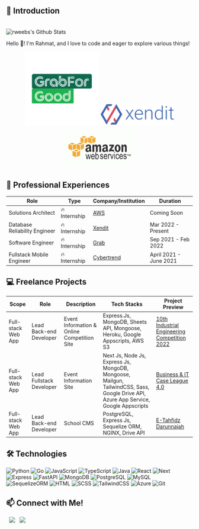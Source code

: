 ## :milky_way: Introduction

<br>

<img align="center" src="https://github-readme-stats.vercel.app/api?username=rweebs&count_private=true&show_icons=true&theme=tokyonight&border_radius=15" alt="rweebs's Github Stats"/> 

<br/>

Hello :wave:! I'm Rahmat, and I love to code and eager to explore various things!

<p align="center">
  <img src="/image/grab.gif" width="200" />
  <img src="/image/xendit.png" width="200" /> 
  <img src="/image/aws.gif" width="200" />
</p>

## 💼 Professional Experiences
| Role | Type | Company/Institution | Duration |
| --- | --- | --- | --- |
| Solutions Architect | :fire: Internship | [AWS](https://aws.amazon.com/) | Coming Soon |
| Database Reliability Engineer | :fire: Internship | [Xendit](https://www.xendit.co/) | Mar 2022 - Present|
| Software Engineer | :fire: Internship | [Grab](https://www.grab.com/) | Sep 2021 - Feb 2022 |
| Fullstack Mobile Engineer | :fire: Internship | [Cybertrend](https://cybertrend-intra.com/) | April 2021 - June 2021 |

## :computer: Freelance Projects
| Scope | Role | Description | Tech Stacks | Project Preview |
| --- | --- | --- | --- | --- |
| Full-stack Web App | Lead Back-end Developer | Event Information & Online Competition Site | Express.Js, MongoDB, Sheets API, Mongoose, Heroku, Google Appscripts, AWS S3 | [10th Industrial Engineering Competition 2022](https://www.iecom.asia/) |
| Full-stack Web App | Lead Fullstack Developer | Event Information Site | Next Js, Node Js, Express Js, MongoDB, Mongoose, Mailgun, TailwindCSS, Sass, Google Drive API, Azure App Service, Google Appscripts | [Business & IT Case League 4.0](https://bistleague.com/) |
| Full-stack Web App | Lead Back-end Developer | School CMS | PostgreSQL, Express Js, Sequelize ORM, NGINX, Drive API| [E-Tahfidz Darunnajah](https://e-tahfidz.insancendekia-oki.com/) |

## 🛠 Technologies

![Python](https://img.shields.io/badge/-Python-306998?style=flat-square&labelColor=323330&logo=Python)
![Go](https://img.shields.io/badge/Go-FF9900?style=flat-square&labelColor=black&logo=Go)
![JavaScript](https://img.shields.io/badge/-JavaScript-FFD600?style=flat-square&labelColor=323330&logo=javascript)
![TypeScript](https://img.shields.io/badge/-TypeScript-007ACC?style=flat-square&labelColor=323330&logo=typescript)
![Java](https://img.shields.io/badge/-Java-E34F26?style=flat-square&labelColor=E34F26&logo=java)
![React](https://img.shields.io/badge/-React-007ACC?style=flat-square&labelColor=007ACC&logo=react)
![Next](https://img.shields.io/badge/-Next-black?style=flat-square&labelColor=black&logo=nextdotjs)
![Express](https://img.shields.io/badge/-Express-515151?style=flat-square&labelColor=black&logo=express)
![FastAPI](https://img.shields.io/badge/-FastAPI-515151?style=flat-square&labelColor=black&logo=fastapi)
![MongoDB](https://img.shields.io/badge/-MongoDB-4DB33D?style=flat-square&labelColor=3F3E42&logo=mongodb)
![PostgreSQL](https://img.shields.io/badge/-PostgreSQL-00446F?style=flat-square&labelColor=C1BEBC&logo=postgresql)
![MySQL](https://img.shields.io/badge/-MySQL-00446F?style=flat-square&labelColor=C1BEBC&logo=mysql)
![SequelizeORM](https://img.shields.io/badge/SequelizeORM-FF9900?style=flat-square&labelColor=black&logo=Sequelize)
![HTML](https://img.shields.io/badge/-HTML-e34c26?style=flat-square&labelColor=e34c26&logo=html5&logoColor=white)
![SCSS](https://img.shields.io/badge/-SCSS-C51A4A?style=flat-square&labelColor=C51A4A&logo=sass)
![TailwindCSS](https://img.shields.io/badge/TailwindCSS-FF9900?style=flat-square&labelColor=black&logo=Tailwind-CSS)
![Azure](https://img.shields.io/badge/Azure-FF9900?style=flat-square&labelColor=black&logo=microsoft-azure)
![Git](https://img.shields.io/badge/-Git-F1502F?style=flat-square&labelColor=black&logo=git)


## 📫 Connect with Me!
<p>
<!-- &nbsp; <a href="https://dionisiusdarryl.live" target="_blank" rel="noopener noreferrer"><img src="https://img.icons8.com/plasticine/100/000000/geography.png" width="50" /></a>  -->
&nbsp; <a href="https://www.linkedin.com/in/rahmatwi/" target="_blank" rel="noopener noreferrer"><img src="https://image.flaticon.com/icons/png/128/61/61109.png" width="35" /></a>
&nbsp; <a href="mailto:18219040@std.stei.itb.ac.id" target="_blank" rel="noopener noreferrer"><img src="https://icons-for-free.com/iconfiles/png/512/envelope+inbox+mail+icon-1320086062654659973.png"  width="35" /></a>

<!--

https://www.webfx.com/tools/emoji-cheat-sheet/
https://github.com/anuraghazra/github-readme-stats
-->
